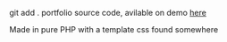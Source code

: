 git add .
 portfolio source code, avilable on demo [here](https://nicolasmaes.fr)

Made in pure PHP with a template css found somewhere
